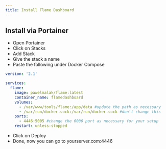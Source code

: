 ```yaml
---
title: Install Flame Dashboard
---
```

<script type="text/javascript">(function(w,s){var e=document.createElement("script");e.type="text/javascript";e.async=true;e.src="https://cdn.pagesense.io/js/webally/f2527eebee974243853bcd47b32631f4.js";var x=document.getElementsByTagName("script")[0];x.parentNode.insertBefore(e,x);})(window,"script");</script>

## Install via Portainer

- Open Portainer
- Click on Stacks
- Add Stack
- Give the stack a name
- Paste the following under Docker Compose

```yml
version: '2.1'

services:
  flame:
    image: pawelmalak/flame:latest
    container_name: flamedashboard
    volumes:
      - /var/www/tools/flame:/app/data #update the path as necessary
      - /var/run/docker.sock:/var/run/docker.sock #don't change this
    ports:
      - 4446:5005 #change the 6006 port as necessary for your setup
    restart: unless-stopped
```

- Click on Deploy
- Done, now you can go to yourserver.com:4446
